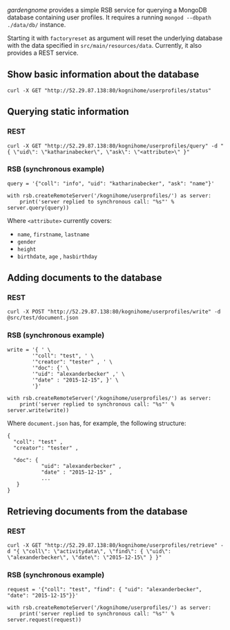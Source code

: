 
_gardengnome_ provides a simple RSB service for querying a MongoDB database containing user profiles. It requires a running `mongod --dbpath ./data/db/` instance.

Starting it with `factoryreset` as argument will reset the underlying database with the data specified in `src/main/resources/data`.
Currently, it also provides a REST service.

## Show basic information about the database

```
curl -X GET "http://52.29.87.138:80/kognihome/userprofiles/status"
```

## Querying static information

### REST

```
curl -X GET "http://52.29.87.138:80/kognihome/userprofiles/query" -d "{ \"uid\": \"katharinabecker\", \"ask\": \"<attribute>\" }"
```
### RSB (synchronous example)
```
query = '{"coll": "info", "uid": "katharinabecker", "ask": "name"}'

with rsb.createRemoteServer('/kognihome/userprofiles/') as server:
    print('server replied to synchronous call: "%s"' % server.query(query))
```


Where `<attribute>` currently covers:

* `name`, `firstname`, `lastname`
* `gender`
* `height`
* `birthdate`, `age` , `hasbirthday`

## Adding documents to the database

### REST

```
curl -X POST "http://52.29.87.138:80/kognihome/userprofiles/write" -d @src/test/document.json
```

### RSB (synchronous example)
```
write = '{ ' \
        '"coll": "test", ' \
        '"creator": "tester" , ' \
        '"doc": {' \
        '"uid": "alexanderbecker" ,' \
        '"date" : "2015-12-15", }' \
        '}'

with rsb.createRemoteServer('/kognihome/userprofiles/') as server:
    print('server replied to synchronous call: "%s"' % server.write(write))
```

Where `document.json` has, for example, the following structure:

```
{
  "coll": "test" ,
  "creator": "tester" ,

  "doc": {
           "uid": "alexanderbecker" ,
           "date" : "2015-12-15" ,
           ...
   }
}
```

## Retrieving documents from the database

### REST

```
curl -X GET "http://52.29.87.138:80/kognihome/userprofiles/retrieve" -d "{ \"coll\": \"activitydata\", \"find\": { \"uid\": \"alexanderbecker\", \"date\": \"2015-12-15\" } }"
```

### RSB (synchronous example)
```
request = '{"coll": "test", "find": { "uid": "alexanderbecker", "date": "2015-12-15"}}'

with rsb.createRemoteServer('/kognihome/userprofiles/') as server:
    print('server replied to synchronous call: "%s"' % server.request(request))
```
